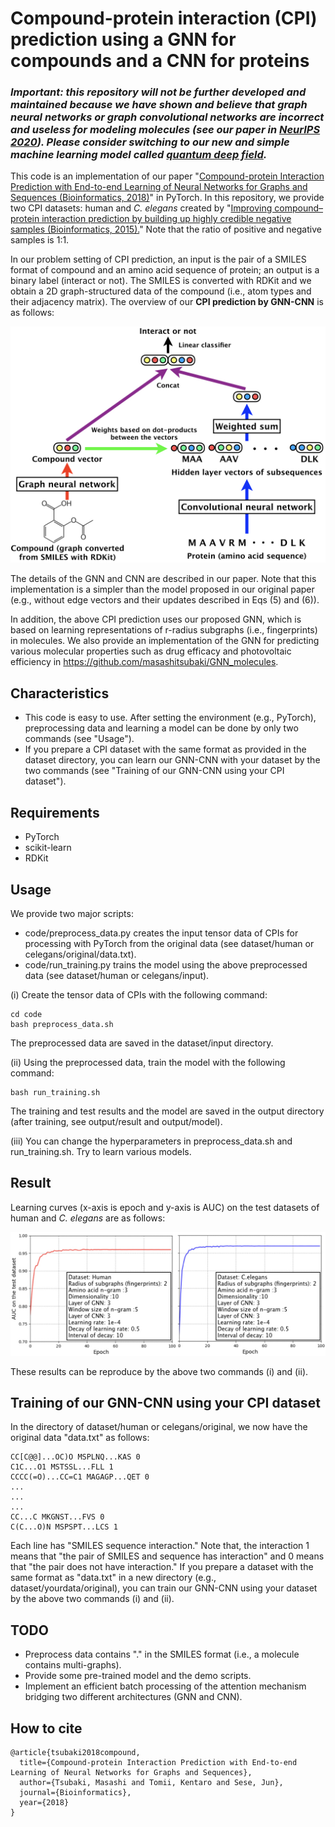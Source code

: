 # Compound-protein interaction (CPI) prediction using a GNN for compounds and a CNN for proteins


### _**Important: this repository will not be further developed and maintained because we have shown and believe that graph neural networks or graph convolutional networks are incorrect and useless for modeling molecules (see our paper in [NeurIPS 2020](https://proceedings.neurips.cc/paper/2020/hash/1534b76d325a8f591b52d302e7181331-Abstract.html)). Please consider switching to our new and simple machine learning model called [quantum deep field](https://github.com/masashitsubaki/QuantumDeepField_molecule).**_


This code is an implementation of our paper
"[Compound-protein Interaction Prediction with End-to-end Learning of Neural Networks for Graphs and Sequences (Bioinformatics, 2018)](https://academic.oup.com/bioinformatics/advance-article-abstract/doi/10.1093/bioinformatics/bty535/5050020?redirectedFrom=PDF)" in PyTorch.
In this repository, we provide two CPI datasets: human and *C. elegans* created by
"[Improving compound–protein interaction prediction by building up highly credible negative samples (Bioinformatics, 2015).](https://academic.oup.com/bioinformatics/article/31/12/i221/216307)"
Note that the ratio of positive and negative samples is 1:1.

In our problem setting of CPI prediction,
an input is the pair of a SMILES format of compound and an amino acid sequence of protein;
an output is a binary label (interact or not).
The SMILES is converted with RDKit and
we obtain a 2D graph-structured data of the compound (i.e., atom types and their adjacency matrix).
The overview of our **CPI prediction by GNN-CNN** is as follows:

<div align="center">
<p><img src="model.jpeg" width="600" /></p>
</div>

The details of the GNN and CNN are described in our paper.
Note that this implementation is a simpler than the model proposed in our original paper
(e.g., without edge vectors and their updates described in Eqs (5) and (6)).

In addition, the above CPI prediction uses our proposed GNN,
which is based on learning representations of r-radius subgraphs (i.e., fingerprints) in molecules.
We also provide an implementation of the GNN for predicting various molecular properties
such as drug efficacy and photovoltaic efficiency in https://github.com/masashitsubaki/GNN_molecules.


## Characteristics

- This code is easy to use. After setting the environment (e.g., PyTorch),
preprocessing data and learning a model can be done by only two commands (see "Usage").
- If you prepare a CPI dataset with the same format as provided in the dataset directory,
you can learn our GNN-CNN with your dataset by the two commands
(see "Training of our GNN-CNN using your CPI dataset").


## Requirements

- PyTorch
- scikit-learn
- RDKit


## Usage

We provide two major scripts:

- code/preprocess_data.py creates the input tensor data of CPIs
for processing with PyTorch from the original data
(see dataset/human or celegans/original/data.txt).
- code/run_training.py trains the model using the above preprocessed data
(see dataset/human or celegans/input).

(i) Create the tensor data of CPIs with the following command:
```
cd code
bash preprocess_data.sh
```

The preprocessed data are saved in the dataset/input directory.

(ii) Using the preprocessed data, train the model with the following command:
```
bash run_training.sh
```

The training and test results and the model are saved in the output directory
(after training, see output/result and output/model).

(iii) You can change the hyperparameters in preprocess_data.sh and run_training.sh.
Try to learn various models.


## Result

Learning curves (x-axis is epoch and y-axis is AUC)
on the test datasets of human and *C. elegans* are as follows:

<div align="center">
<p><img src="learning_curves.jpeg" width="800" /></p>
</div>

These results can be reproduce by the above two commands (i) and (ii).


## Training of our GNN-CNN using your CPI dataset
In the directory of dataset/human or celegans/original,
we now have the original data "data.txt" as follows:

```
CC[C@@]...OC)O MSPLNQ...KAS 0
C1C...O1 MSTSSL...FLL 1
CCCC(=O)...CC=C1 MAGAGP...QET 0
...
...
...
CC...C MKGNST...FVS 0
C(C...O)N MSPSPT...LCS 1
```

Each line has "SMILES sequence interaction."
Note that, the interaction 1 means that "the pair of SMILES and sequence has interaction" and
0 means that "the pair does not have interaction."
If you prepare a dataset with the same format as "data.txt" in a new directory
(e.g., dataset/yourdata/original),
you can train our GNN-CNN using your dataset by the above two commands (i) and (ii).


## TODO

- Preprocess data contains "." in the SMILES format (i.e., a molecule contains multi-graphs).
- Provide some pre-trained model and the demo scripts.
- Implement an efficient batch processing of the attention mechanism
bridging two different architectures (GNN and CNN).


## How to cite

```
@article{tsubaki2018compound,
  title={Compound-protein Interaction Prediction with End-to-end Learning of Neural Networks for Graphs and Sequences},
  author={Tsubaki, Masashi and Tomii, Kentaro and Sese, Jun},
  journal={Bioinformatics},
  year={2018}
}
```

